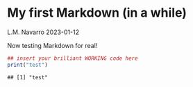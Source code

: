 My first Markdown (in a while)
================
L.M. Navarro
2023-01-12

Now testing Markdown for real!

``` r
## insert your brilliant WORKING code here
print("test")
```

    ## [1] "test"
